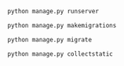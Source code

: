 
```bash
python manage.py runserver
```

```bash
python manage.py makemigrations
```

```bash
python manage.py migrate
```


```
python manage.py collectstatic
```